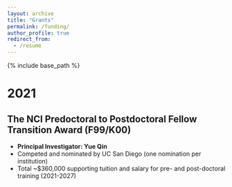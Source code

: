 ```yaml
---
layout: archive
title: "Grants"
permalink: /funding/
author_profile: true
redirect_from:
  - /resume
---
```


{% include base_path %}

# 2021
## The NCI Predoctoral to Postdoctoral Fellow Transition Award (F99/K00)
* **Principal Investigator: Yue Qin**
* Competed and nominated by UC San Diego (one nomination per institution)
* Total ~$360,000 supporting tuition and salary for pre- and post-doctoral training (2021-2027)
